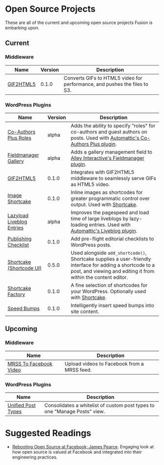 # Open Source Projects

These are all of the current and upcoming open source projects Fusion is embarking upon.

## Current

### Middleware

Name | Version | Description
---- | ------- | -----------
[GIF2HTML5](https://github.com/fusioneng/gif2html5-app) | 0.1.0 | Converts GIFs to HTML5 video for performance, and pushes the files to S3.

### WordPress Plugins

Name | Version | Description
---- | ------- | -----------
[Co-Authors Plus Roles](https://github.com/fusioneng/Co-Authors-Plus-Roles) | alpha | Adds the ability to specify "roles" for co-authors and guest authors on posts.  Used with [Automattic's Co-Authors Plus plugin](https://github.com/Automattic/Co-Authors-Plus).
[Fieldmanager Gallery](https://github.com/fusioneng/fieldmanager-gallery) | alpha | Adds a gallery management field to [Alley Interactive's Fieldmanager plugin](https://github.com/alleyinteractive/wordpress-fieldmanager).
[GIF2HTML5](https://github.com/fusioneng/gif2html5-plugin) | 0.1.0 | Integrates with GIF2HTML5 middleware to seamlessly serve GIFs as HTML5 video.
[Image Shortcake](https://github.com/fusioneng/image-shortcake) | 0.1.0 | Inline images as shortcodes for greater programmatic control over output. Used with [Shortcake](https://github.com/fusioneng/shortcake).
[Lazyload Liveblog Entries](https://github.com/fusioneng/lazyload-liveblog-entries) | alpha | Improves the pagespeed and load time of large liveblogs by lazy-loading entries. Used with [Automattic's Liveblog plugin](https://github.com/automattic/liveblog).
[Publishing Checklist](https://github.com/fusioneng/publishing-checklist) | 0.1.0 | Add pre-flight editorial checklists to WordPress posts. 
[Shortcake (Shortcode UI)](https://github.com/fusioneng/Shortcake) | 0.5.0 | Used alongside `add_shortcode()`, Shortcake supplies a user-friendly interface for adding a shortcode to a post, and viewing and editing it from within the content editor.
[Shortcake Factory](https://github.com/fusioneng/shortcake-bakery) | 0.1.0 | A fine selection of shortcodes for your WordPress. Optionally used with [Shortcake](https://github.com/fusioneng/shortcake).
[Speed Bumps](https://github.com/fusioneng/speed-bumps) | 0.1.0 | Intelligently insert speed bumps into site content.

## Upcoming

### Middleware

Name | Description
---- | -----------
[MRSS To Facebook Video](https://github.com/fusioneng/mrss-to-facebook-video-app) | Upload videos to Facebook from a MRSS feed.

### WordPress Plugins

Name | Description
---- | -----------
[Unified Post Types](https://github.com/fusioneng/Unified-Post-Types) | Consolidates a whitelist of custom post types to one "Manage Posts" view.

# Suggested Readings

* [Rebooting Open Source at Facebook; James Pearce](https://www.youtube.com/watch?v=fzL6Zoy_ndk). Engaging look at how open source is valued at Facebook and integrated into their engineering practices.
